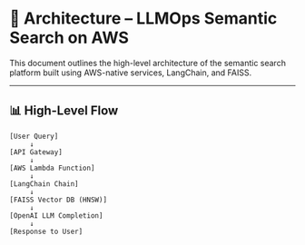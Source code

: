 # 🧱 Architecture – LLMOps Semantic Search on AWS

This document outlines the high-level architecture of the semantic search platform built using AWS-native services, LangChain, and FAISS.

---

## 📊 High-Level Flow

```plaintext
[User Query]
     ↓
[API Gateway]
     ↓
[AWS Lambda Function]
     ↓
[LangChain Chain]
     ↓
[FAISS Vector DB (HNSW)]
     ↓
[OpenAI LLM Completion]
     ↓
[Response to User]

